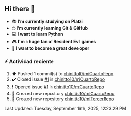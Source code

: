 ## Hi there 👋


- :books: **I’m currently studying on Platzi**
- :nerd_face: **I’m currently learning Git & GitHub**
- 💻 **I want to learn Python**
- :video_game: **I'm a huge fan of Resident Evil games**
- 🤞 **I want to become a great developer**

### :zap: Actividad reciente
<!--RECENT_ACTIVITY:start-->
1. ⬆️ Pushed 1 commit(s) to [chinitto10/miCuartoRepo](https://github.com/chinitto10/miCuartoRepo)<br>
2. ✔️ Closed issue [#1](https://github.com/chinitto10/miCuartoRepo/issues/1) in [chinitto10/miCuartoRepo](https://github.com/chinitto10/miCuartoRepo)<br>
3. ❗️ Opened issue [#1](https://github.com/chinitto10/miCuartoRepo/issues/1) in [chinitto10/miCuartoRepo](https://github.com/chinitto10/miCuartoRepo)<br>
4. 📔 Created new repository [chinitto10/miCuartoRepo](https://github.com/chinitto10/miCuartoRepo)<br>
5. 📔 Created new repository [chinitto10/miTercerRepo](https://github.com/chinitto10/miTercerRepo)<br>
<!--RECENT_ACTIVITY:end-->
<!--RECENT_ACTIVITY:last_update-->
Last Updated: Tuesday, September 16th, 2025, 12:23:29 PM
<!--RECENT_ACTIVITY:last_update_end-->
